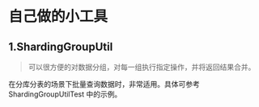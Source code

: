 # 自己做的小工具

## 1.ShardingGroupUtil

>  可以很方便的对数据分组，对每一组执行指定操作，并将返回结果合并。

在分库分表的场景下批量查询数据时，非常适用。具体可参考 ShardingGroupUtilTest 中的示例。